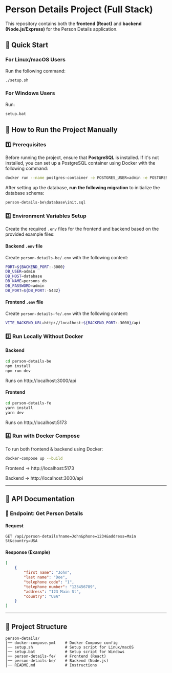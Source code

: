 # Person Details Project (Full Stack)

This repository contains both the **frontend (React)** and **backend (Node.js/Express)** for the Person Details application.

## 🚀 Quick Start

### **For Linux/macOS Users**
Run the following command:
```sh
./setup.sh
```

### **For Windows Users**
Run:
```bat
setup.bat
```

## 🚀 How to Run the Project Manually

### **1️⃣ Prerequisites**
Before running the project, ensure that **PostgreSQL** is installed. If it's not installed, you can set up a PostgreSQL container using Docker with the following command:

```sh
docker run --name postgres-container -e POSTGRES_USER=admin -e POSTGRES_PASSWORD=admin -e POSTGRES_DB=persons_db -p 5432:5432 -d postgres
```

After setting up the database, **run the following migration** to initialize the database schema:

```sh
person-details-be\database\init.sql
```
### **2️⃣ Environment Variables Setup**
Create the required `.env` files for the frontend and backend based on the provided example files:

#### **Backend `.env` file**
Create `person-details-be/.env` with the following content:
```sh
PORT=${BACKEND_PORT:-3000}
DB_USER=admin
DB_HOST=database
DB_NAME=persons_db
DB_PASSWORD=admin
DB_PORT=${DB_PORT:-5432}
```

#### **Frontend `.env` file**
Create `person-details-fe/.env` with the following content:
```sh
VITE_BACKEND_URL=http://localhost:${BACKEND_PORT:-3000}/api
```

### **3️⃣ Run Locally Without Docker**
#### **Backend**
```sh
cd person-details-be
npm install
npm run dev
```

Runs on http://localhost:3000/api

#### **Frontend**
```sh
cd person-details-fe
yarn install
yarn dev
```

Runs on http://localhost:5173

### **4️⃣ Run with Docker Compose**
To run both frontend & backend using Docker:

```sh
docker-compose up --build
```

Frontend → http://localhost:5173

Backend → http://localhost:3000/api

---

## **🚀 API Documentation**
### **📌 Endpoint: Get Person Details**
#### **Request**
```http
GET /api/person-details?name=John&phone=1234&address=Main St&country=USA
```
#### **Response (Example)**
```json
[
    {
        "first name": "John",
        "last name": "Doe",
        "telephone code": "1",
        "telephone number": "123456789",
        "address": "123 Main St",
        "country": "USA"
    }
]
```

---

## 📂 Project Structure
```
person-details/
│── docker-compose.yml    # Docker Compose config
│── setup.sh              # Setup script for Linux/macOS
│── setup.bat             # Setup script for Windows
│── person-details-fe/    # Frontend (React)
│── person-details-be/    # Backend (Node.js)
│── README.md             # Instructions
```
